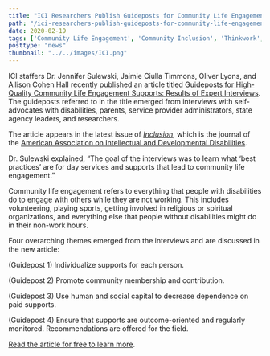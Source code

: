 ```yaml
---
title: "ICI Researchers Publish Guideposts for Community Life Engagement Supports"
path: "/ici-researchers-publish-guideposts-for-community-life-engagement-supports"
date: 2020-02-19
tags: ['Community Life Engagement', 'Community Inclusion', 'Thinkwork', 'Employment', 'Disability']
posttype: "news"
thumbnail: "../../images/ICI.png"
---
```


ICI staffers Dr. Jennifer Sulewski, Jaimie Ciulla Timmons, Oliver Lyons, and Allison Cohen Hall recently published an article titled [Guideposts for High-Quality Community Life Engagement Supports: Results of Expert Interviews](https://aaiddjournals.org/doi/abs/10.1352/2326-6988-7.4.254). The guideposts referred to in the title emerged from interviews with self-advocates with disabilities, parents, service provider administrators, state agency leaders, and researchers.

The article appears in the latest issue of [_Inclusion_](https://aaiddjournals.org/loi/incl), which is the journal of the [American Association on Intellectual and Developmental Disabilities](http://www.aaidd.org/).

Dr. Sulewski explained, “The goal of the interviews was to learn what ‘best practices’ are for day services and supports that lead to community life engagement.”

Community life engagement refers to everything that people with disabilities do to engage with others while they are not working. This includes volunteering, playing sports, getting involved in religious or spiritual organizations, and everything else that people without disabilities might do in their non-work hours.

Four overarching themes emerged from the interviews and are discussed in the new article:

(Guidepost 1) Individualize supports for each person.

(Guidepost 2) Promote community membership and contribution.

(Guidepost 3) Use human and social capital to decrease dependence on paid supports.

(Guidepost 4) Ensure that supports are outcome-oriented and regularly monitored. Recommendations are offered for the field.

[Read the article for free to learn more](https://aaiddjournals.org/doi/abs/10.1352/2326-6988-7.4.254).
